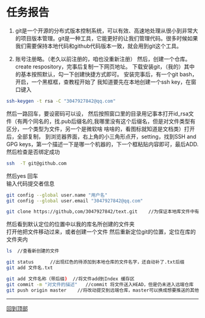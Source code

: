 任务报告
===
1.    git是一个开源的分布式版本控制系统，可以有效、高速地处理从很小到非常大的项目版本管理。git是一种工具，它能更好的让我们管理代码。很多时候如果我们需要保持本地代码和github代码版本一致，就会用到git这个工具。

2. 账号注册略。（老久以前注册的，咱也没重新注册）
然后，创建一个仓库。create respository，完事后复制一下网页地址。
下载安装git，（我的）其中的基本按照默认，勾一下创建快捷方式即可。
安装完事后，有一个git bash，开启，一个黑框框，查教程开始了
   我知道要先在本地创建一个ssh key，在窗口键入 
```bash
ssh-keygen -t rsa -C "3047927842@qq.com" 
```
 然后一路回车，要设密码可以设，
 然后按照窗口里的目录用记事本打开id_rsa文件（有两个同名的，找.pub后缀名的,我哪里没有这个后缀名，但是对文件类型有区分，一个类型为文件，另一个是微软啥  啥啥的，看图标就知道是文档类）打开后，全部复制，
 到浏览器界面，右上角的小三角形点开，setting，找到SSH and GPG keys，第一个描述一下是哪一个机器的，下一个框粘贴内容即可，最后ADD.
 然后检查是否绑定成功
 ```bash
 ssh  -T git@github.com
 ```
然后yes 回车  
输入代码提交者信息
```bash
git config --global user.name "用户名" 
git config --global user.email "3047927842@qq.com"
```
```bash
git clone https://github,com/3047927842/text.git    //为保证本地库文件中有README.md
```  
然后看到默认定位的位置中以我的库名所创建的文件夹  
打开他把文件移动过来，或者创建一个文件
然后重新定位git的位置，定位在库的文件夹内  
```bash  
ls  //查看新创建的文件
```  
```bash
git status      //出现红色的待添加到本地仓库的文件名字，还自动补了.txt后缀
git add 文件名.txt
```
```bash  
git add 文件名称（带后缀)  //将文件add到Index 缓存区
git commit -m "对文件的描述"   //commit 将文件送入HEAD，但是仍未进入远端仓库
git push origin master    //将改动提交到远端仓库，master可以换成想要推送的其他分支  
```  


---------- 
[回到顶部](#readme)


